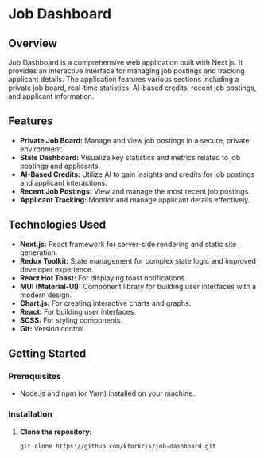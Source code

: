 # Job Dashboard

## Overview

Job Dashboard is a comprehensive web application built with Next.js. It provides an interactive interface for managing job postings and tracking applicant details. The application features various sections including a private job board, real-time statistics, AI-based credits, recent job postings, and applicant information.

## Features

- **Private Job Board:** Manage and view job postings in a secure, private environment.
- **Stats Dashboard:** Visualize key statistics and metrics related to job postings and applicants.
- **AI-Based Credits:** Utilize AI to gain insights and credits for job postings and applicant interactions.
- **Recent Job Postings:** View and manage the most recent job postings.
- **Applicant Tracking:** Monitor and manage applicant details effectively.

## Technologies Used

- **Next.js:** React framework for server-side rendering and static site generation.
- **Redux Toolkit:** State management for complex state logic and improved developer experience.
- **React Hot Toast:** For displaying toast notifications.
- **MUI (Material-UI):** Component library for building user interfaces with a modern design.
- **Chart.js:** For creating interactive charts and graphs.
- **React:** For building user interfaces.
- **SCSS:** For styling components.
- **Git:** Version control.

## Getting Started

### Prerequisites

- Node.js and npm (or Yarn) installed on your machine.

### Installation

1. **Clone the repository:**

   ```bash
   git clone https://github.com/kforkris/job-dashboard.git
   ```
